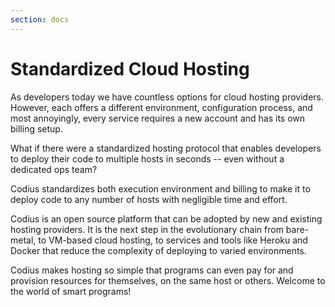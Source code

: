 ```yaml
---
section: docs
---
```


# Standardized Cloud Hosting

As developers today we have countless options for cloud hosting providers. However, each offers a different environment, configuration process, and most annoyingly, every service requires a new account and has its own billing setup.

What if there were a standardized hosting protocol that enables developers to deploy their code to multiple hosts in seconds -- even without a dedicated ops team?

Codius standardizes both execution environment and billing to make it to deploy code to any number of hosts with negligible time and effort.

Codius is an open source platform that can be adopted by new and existing hosting providers. It is the next step in the evolutionary chain from bare-metal, to VM-based cloud hosting, to services and tools like Heroku and Docker that reduce the complexity of deploying to varied environments.

Codius makes hosting so simple that programs can even pay for and provision resources for themselves, on the same host or others. Welcome to the world of smart programs!


